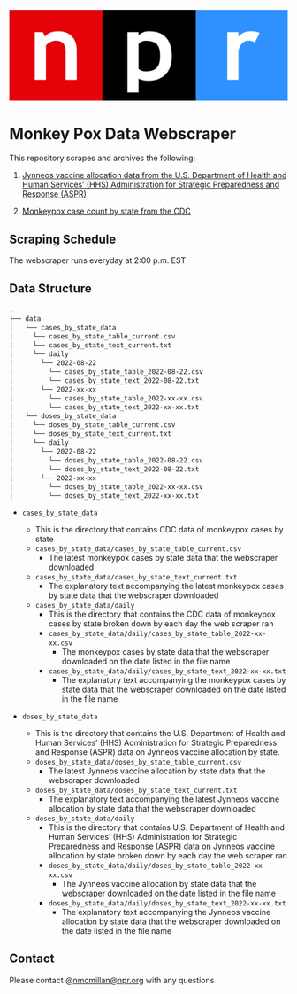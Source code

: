![](https://github.com/NPR-investigations/monkeypox_data_web_scraper/blob/main/repo_media/NPRLogo_CMYK_Medium.jpg)

# Monkey Pox Data Webscraper
This repository scrapes and archives the following:
  1. [Jynneos vaccine allocation data from the U.S. Department of Health and Human Services’ (HHS) Administration for Strategic Preparedness and Response (ASPR)](https://aspr.hhs.gov/SNS/Pages/JYNNEOS-Distribution.aspx)

  2. [Monkeypox case count by state from the CDC](https://www.cdc.gov/poxvirus/monkeypox/response/2022/us-map.html)
  
 ## Scraping Schedule
 The webscraper runs everyday at 2:00 p.m. EST
  
 ## Data Structure
 
```
.
├── data
│   └── cases_by_state_data
|     └── cases_by_state_table_current.csv
|     └── cases_by_state_text_current.txt
|     └── daily
|       └── 2022-08-22
|         └── cases_by_state_table_2022-08-22.csv
|         └── cases_by_state_text_2022-08-22.txt
|       └── 2022-xx-xx
|         └── cases_by_state_table_2022-xx-xx.csv
|         └── cases_by_state_text_2022-xx-xx.txt
│   └── doses_by_state_data
|     └── doses_by_state_table_current.csv
|     └── doses_by_state_text_current.txt
|     └── daily
|       └── 2022-08-22
|         └── doses_by_state_table_2022-08-22.csv
|         └── doses_by_state_text_2022-08-22.txt
|       └── 2022-xx-xx
|         └── doses_by_state_table_2022-xx-xx.csv
|         └── doses_by_state_text_2022-xx-xx.txt

```

- `cases_by_state_data`
  - This is the directory that contains CDC data of monkeypox cases by state
  - `cases_by_state_data/cases_by_state_table_current.csv`
    - The latest monkeypox cases by state data that the webscraper downloaded
  - `cases_by_state_data/cases_by_state_text_current.txt`
    - The explanatory text accompanying the latest monkeypox cases by state data that the webscraper downloaded
  - `cases_by_state_data/daily`
    - This is the directory that contains the CDC data of monkeypox cases by state broken down by each day the web scraper ran
    - `cases_by_state_data/daily/cases_by_state_table_2022-xx-xx.csv`
      - The monkeypox cases by state data that the webscraper downloaded on the date listed in the file name
    - `cases_by_state_data/daily/cases_by_state_text_2022-xx-xx.txt`
      - The explanatory text accompanying the monkeypox cases by state data that the webscraper downloaded  on the date listed in the file name

- `doses_by_state_data`
  - This is the directory that contains the U.S. Department of Health and Human Services’ (HHS) Administration for Strategic Preparedness and Response (ASPR) data on Jynneos vaccine allocation by state.
  - `doses_by_state_data/doses_by_state_table_current.csv`
    - The latest Jynneos vaccine allocation by state data that the webscraper downloaded
  - `doses_by_state_data/doses_by_state_text_current.txt`
    - The explanatory text accompanying the latest Jynneos vaccine allocation by state data that the webscraper downloaded
  - `doses_by_state_data/daily`
    - This is the directory that contains U.S. Department of Health and Human Services’ (HHS) Administration for Strategic Preparedness and Response (ASPR) data on Jynneos vaccine allocation by state broken down by each day the web scraper ran
    - `doses_by_state_data/daily/doses_by_state_table_2022-xx-xx.csv`
      - The Jynneos vaccine allocation by state data that the webscraper downloaded on the date listed in the file name
    - `doses_by_state_data/daily/doses_by_state_text_2022-xx-xx.txt`
      - The explanatory text accompanying the Jynneos vaccine allocation by state data that the webscraper downloaded on the date listed in the file name

## Contact
Please contact @nmcmillan@npr.org with any questions


